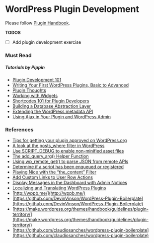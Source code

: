 # **WordPress Plugin Development**

Please follow [Plugin Handbook](https://developer.wordpress.org/plugins/ "Plugin Handbook").

**TODOS**

* [ ] Add plugin development exercise

### Must Read

##### Tutorials by Pippin

* [Plugin Development 101](https://pippinsplugins.com/series/plugin-development-101/)
* [Writing Your First WordPress Plugins, Basic to Advanced](https://pippinsplugins.com/series/writing-your-first-wordpress-plugins-basic-to-advanced/)
* [Plugin Thoughts](https://pippinsplugins.com/series/plugin-thoughts/)
* [Working with Widgets](https://pippinsplugins.com/series/working-with-widgets/)
* [Shortcodes 101 for Plugin Developers](https://pippinsplugins.com/series/shortcodes-101/)
* [Building a Database Abstraction Layer](https://pippinsplugins.com/series/building-a-database-abstraction-layer/)
* [Extending the WordPress metadata API](https://pippinsplugins.com/extending-wordpress-metadata-api/)
* [Using Ajax in Your Plugin and WordPress Admin](https://pippinsplugins.com/using-ajax-your-plugin-wordpress-admin/)

### **References**

* [Tips for getting your plugin approved on WordPress.org](https://pippinsplugins.com/tips-getting-plugin-approved-wordpress-org/)
* [A look at the posts\_where filter in WordPress](https://pippinsplugins.com/look-posts_where-filter/)
* [Use SCRIPT\_DEBUG to enable non-minified asset files](https://pippinsplugins.com/use-script_debug-enable-non-minified-asset-files/)
* [The add\_query\_arg\(\) Helper Function](https://pippinsplugins.com/the-add_query_arg-helper-function/)
* [Using wp\_remote\_get\(\) to parse JSON from remote APIs](https://pippinsplugins.com/using-wp_remote_get-to-parse-json-from-remote-apis/)
* [Determine if a script has been enqueued or registered](https://pippinsplugins.com/determine-script-enqueued-registered/)
* [Playing Nice with the “the\_content” Filter](https://pippinsplugins.com/playing-nice-with-the-content-filter/)
* [Add Custom Links to User Row Actions](https://pippinsplugins.com/add-custom-links-to-user-row-actions/)
* [Display Messages in the Dashboard with Admin Notices](https://pippinsplugins.com/display-messages-in-the-dashboard-with-admin-notices/)
* [Localizing and Translating WordPress Plugins](https://pippinsplugins.com/localizing-and-translating-wordpress-plugins/)
* [http://wppb.me/](http://wppb.me/)
* [https://github.com/DevinVinson/WordPress-Plugin-Boilerplate](https://github.com/DevinVinson/WordPress-Plugin-Boilerplate)
* [https://make.wordpress.org/themes/handbook/guidelines/plugin-territory/](https://make.wordpress.org/themes/handbook/guidelines/plugin-territory/)
* [https://github.com/claudiosanches/wordpress-plugin-boilerplate](https://github.com/claudiosanches/wordpress-plugin-boilerplate)



